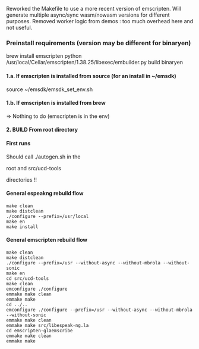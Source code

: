 Reworked the Makefile to use a more recent version of emscripten.
Will generate multiple async/sync wasm/nowasm versions for different purposes.
Removed worker logic from demos : too much overhead here and not useful.

### Preinstall requirements (version may be different for binaryen)

brew install emscripten
python /usr/local/Cellar/emscripten/1.38.25/libexec/embuilder.py build binaryen

#### 1.a. If emscripten is installed from source (for an install in ~/emsdk)

source ~/emsdk/emsdk_set_env.sh 

#### 1.b. If emscripten is installed from brew

=> Nothing to do (emscripten is in the env)

#### 2. BUILD From root directory

#### First runs

Should call ./autogen.sh in the 

  root and src/ucd-tools
 
directories !!

#### General espeakng rebuild flow

```
make clean
make distclean
./configure --prefix=/usr/local
make en
make install
```

#### General emscripten rebuild flow

```
make clean
make distclean
./configure --prefix=/usr --without-async --without-mbrola --without-sonic
make en
cd src/ucd-tools
make clean
emconfigure ./configure
emmake make clean
emmake make
cd ../..
emconfigure ./configure --prefix=/usr --without-async --without-mbrola --without-sonic
emmake make clean
emmake make src/libespeak-ng.la
cd emscripten-glaemscribe
emmake make clean
emmake make
```